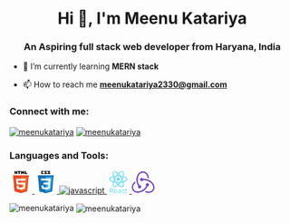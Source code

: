 <h1 align="center">Hi 👋, I'm Meenu Katariya</h1>
<h3 align="center">An Aspiring full stack web developer from Haryana, India</h3>



- 🌱 I’m currently learning **MERN stack**

- 📫 How to reach me **meenukatariya2330@gmail.com**

<h3 align="left">Connect with me:</h3>
<p align="left">
<a href="https://linkedin.com/in/meenukatariya" target="blank"><img align="center" src="https://raw.githubusercontent.com/rahuldkjain/github-profile-readme-generator/master/src/images/icons/Social/linked-in-alt.svg" alt="meenukatariya" height="30" width="40" /></a>
   <a href="mailto:meenukatariya2330@gmail.com" target="blank"><img align="center" src="https://user-images.githubusercontent.com/102709273/173839547-e7a7bb3d-8456-490e-a9ab-04b51550af6e.png" alt="meenukatariya" height="30" width="40" /></a>


</p>

<h3 align="left">Languages and Tools:</h3>
<p align="left"><a href="https://www.w3.org/html/" target="_blank" rel="noreferrer"> <img src="https://raw.githubusercontent.com/devicons/devicon/master/icons/html5/html5-original-wordmark.svg" alt="html5" width="40" height="40"/> </a> <a href="https://www.w3schools.com/css/" target="_blank" rel="noreferrer"> <img src="https://raw.githubusercontent.com/devicons/devicon/master/icons/css3/css3-original-wordmark.svg" alt="css3" width="40" height="40"/> </a>  <a href="https://developer.mozilla.org/en-US/docs/Web/JavaScript" target="_blank" rel="noreferrer"> <img src="https://user-images.githubusercontent.com/102709273/174141570-d5310018-9946-4268-86f1-80aad34415ac.png" alt="javascript" width="40" height="40"/> </a> <a href="https://reactjs.org/" target="_blank" rel="noreferrer"> <img src="https://raw.githubusercontent.com/devicons/devicon/master/icons/react/react-original-wordmark.svg" alt="react" width="40" height="40"/> </a> <a href="https://redux.js.org" target="_blank" rel="noreferrer"> <img src="https://raw.githubusercontent.com/devicons/devicon/master/icons/redux/redux-original.svg" alt="redux" width="40" height="40"/> </a> </p>

<p><img align="left" src="https://github-readme-stats.vercel.app/api/top-langs?username=meenukatariya&show_icons=true&locale=en&layout=compact" alt="meenukatariya" /></p>

<p>&nbsp;<img align="center" src="https://github-readme-stats.vercel.app/api?username=meenukatariya&show_icons=true&locale=en" alt="meenukatariya" /></p>



